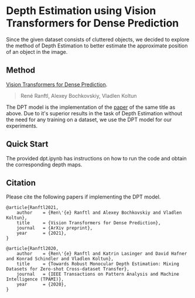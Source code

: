 # Depth Estimation using Vision Transformers for Dense Prediction

Since the given dataset consists of cluttered objects, we decided to explore the method of Depth Estimation to better estimate the approximate position of an object in the image.

## Method
[Vision Transformers for Dense Prediction](https://github.com/isl-org/DPT).
> René Ranftl, Alexey Bochkovskiy, Vladlen Koltun

The DPT model is the implementation of the [paper](https://arxiv.org/abs/2103.13413) of the same title as above. 
Due to it's superior results in the task of Depth Estimation without the need for any training on a dataset, we use the DPT model for our experiments.

## Quick Start

The provided dpt.ipynb has instructions on how to run the code and obtain the corresponding depth maps.


## Citation

Please cite the following papers if implementing the DPT model.
```
@article{Ranftl2021,
	author    = {Ren\'{e} Ranftl and Alexey Bochkovskiy and Vladlen Koltun},
	title     = {Vision Transformers for Dense Prediction},
	journal   = {ArXiv preprint},
	year      = {2021},
}
```

```
@article{Ranftl2020,
	author    = {Ren\'{e} Ranftl and Katrin Lasinger and David Hafner and Konrad Schindler and Vladlen Koltun},
	title     = {Towards Robust Monocular Depth Estimation: Mixing Datasets for Zero-shot Cross-dataset Transfer},
	journal   = {IEEE Transactions on Pattern Analysis and Machine Intelligence (TPAMI)},
	year      = {2020},
}
```
